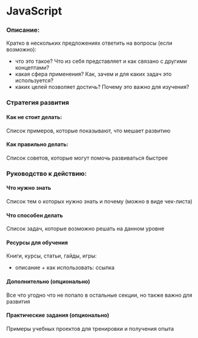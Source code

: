 # JavaScript
<!-- 
 * первая строка всего в виде '# Название концепта'
 * не изменяйте названия разделов и их порядок 
 * не удаляйте комментарии, они используются для парсинга
-->
<!--description content start-->
### Описание:
Кратко в нескольких предложениях ответить на вопросы (если возможно):
- что это такое? Что из себя представляет и как связано с другими концептами?   
- какая сфера применения? Как, зачем и для каких задач это используется?
- каких целей позволяет достичь? Почему это важно для изучения?
<!--description content end-->
### Стратегия развития
#### Как не стоит делать:
Список примеров, которые показывают, что мешает развитию
#### Как правильно делать:
Список советов, которые могут помочь развиваться быстрее

### Руководство к действию:
<!--knowledge content start-->
#### Что нужно знать
Список тем о которых нужно знать и почему (можно в виде чек-листа)
<!--knowledge content end-->
<!--competencies content start-->
#### Что способен делать
Список задач, которые возможно решать на данном уровне
<!--competencies content end-->
#### Ресурсы для обучения
Книги, курсы, статьи, гайды, игры:
- описание + как использовать: ссылка
#### Дополнительно (опционально)
Все что угодно что не попало в остальные секции, но также важно для развития
#### Практические задания (опционально)
Примеры учебных проектов для тренировки и получения опыта
